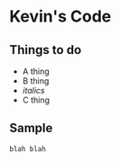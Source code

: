 # Kevin's Code

## Things to do
- A thing
- B thing
 - *italics*
- C thing

## Sample
```
blah blah
```
